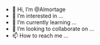 - 👋 Hi, I’m @Almortage
- 👀 I’m interested in ...
- 🌱 I’m currently learning ...
- 💞️ I’m looking to collaborate on ...
- 📫 How to reach me ...

<!---
Almortage/Almortage is a ✨ special ✨ repository because its `README.md` (this file) appears on your GitHub profile.
You can click the Preview link to take a look at your changes.
--->

